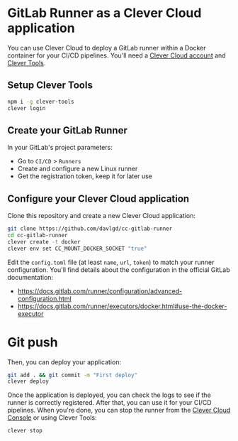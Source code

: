 # GitLab Runner as a Clever Cloud application

You can use Clever Cloud to deploy a GitLab runner within a Docker container for your CI/CD pipelines. You'll need a [Clever Cloud account](https://console.clever-cloud.com/) and [Clever Tools](https://github.com/CleverCloud/clever-tools).

## Setup Clever Tools

```bash
npm i -g clever-tools
clever login
```

## Create your GitLab Runner

In your GitLab's project parameters: 

- Go to `CI/CD` > `Runners`
- Create and configure a new Linux runner
- Get the registration token, keep it for later use

## Configure your Clever Cloud application

Clone this repository and create a new Clever Cloud application:

```bash
git clone https://github.com/davlgd/cc-gitlab-runner
cd cc-gitlab-runner
clever create -t docker
clever env set CC_MOUNT_DOCKER_SOCKET "true"
```

Edit the `config.toml` file (at least `name`, `url`, `token`) to match your runner configuration. You'll find details about the configuration in the official GitLab documentation:
- https://docs.gitlab.com/runner/configuration/advanced-configuration.html
- https://docs.gitlab.com/runner/executors/docker.html#use-the-docker-executor

# Git push

Then, you can deploy your application:

```bash
git add . && git commit -m "First deploy"
clever deploy
```

Once the application is deployed, you can check the logs to see if the runner is correctly registered. After that, you can use it for your CI/CD pipelines. When you're done, you can stop the runner from the [Clever Cloud Console](https://console.clevercloud.com) or using Clever Tools:

```bash
clever stop
```